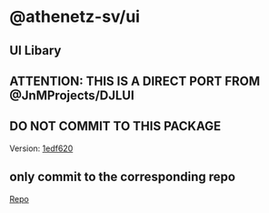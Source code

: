 # @athenetz-sv/ui

## UI Libary

## ATTENTION: THIS IS A DIRECT PORT FROM @JnMProjects/DJLUI

## DO NOT COMMIT TO THIS PACKAGE

Version: [1edf620](https://github.com/JnMProjects/DJLUI/commit/1edf62067684ba4c4659c2021a4c47712887461b)

## only commit to the corresponding repo

[Repo](https://github.com/JnMProjects/DJLUI)
